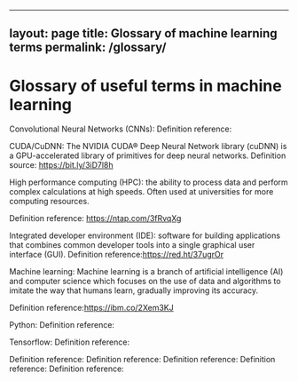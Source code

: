  ---
layout: page
title: Glossary of machine learning terms
permalink: /glossary/
---

# Glossary of useful terms in machine learning 
 
Convolutional Neural Networks (CNNs):
Definition reference:
 
CUDA/CuDNN: The NVIDIA CUDA® Deep Neural Network library (cuDNN) is a GPU-accelerated library of primitives for deep neural networks. 
Definition source: https://bit.ly/3iD7l8h
 
High performance computing (HPC): the ability to process data and perform complex calculations at high speeds. Often used at universities for more computing resources.
 
Definition reference: https://ntap.com/3fRvqXg
 
Integrated developer environment (IDE): software for building applications that combines common developer tools into a single graphical user interface (GUI).
Definition reference:https://red.ht/37ugrOr
 
Machine learning: Machine learning is a branch of artificial intelligence (AI) and computer science which focuses on the use of data and algorithms to imitate the way that humans learn, gradually improving its accuracy.
 
Definition reference:https://ibm.co/2Xem3KJ
 
 
 
Python: 
Definition reference:
 
Tensorflow:
Definition reference:
 
Definition reference:
Definition reference:
Definition reference:
Definition reference:
Definition reference:
